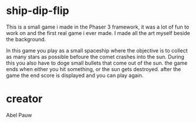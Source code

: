 # ship-dip-flip
This is a small game i made in the Phaser 3 framework, it was a lot of fun to work on and the first real game i ever made. I made all the art myself beside the background.

In this game you play as a small spaceship where the objective is to collect as many stars as possible befoure the comet crashes into the sun. During this you also have to doge small bullets that come out of the sun. the game ends when either you hit something, or the sun gets destroyed. after the game the end score is displayed and you can play again.

# creator
Abel Pauw
